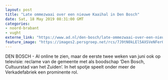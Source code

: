 ```yaml
---
layout: post
title: "Late ommezwaai over een nieuwe Kaaihal in Den Bosch"
date: Sat, 18 May 2019 08:31:00 GMT
categories: 
- noord-brabant 
- vught 
externe_link: "https://www.ad.nl/den-bosch/late-ommezwaai-over-een-nieuwe-kaaihal-in-den-bosch~a5cbb263/"
feature_image: "https://images2.persgroep.net/rcs/7J9tN0kLEl5AXSVeNFerQob0qMQ/diocontent/140971623/_fitwidth/400/?appId=21791a8992982cd8da851550a453bd7f&quality=0.7"
---
```


DEN BOSCH - Al online te zien, maar de eerste twee weken van juni ook op televisie: reclame van de gemeente met als boodschap ‘Den Bosch, Cultuurstad van het Zuiden’.  In het spotje speelt onder meer de Verkadefabriek een prominente rol.
